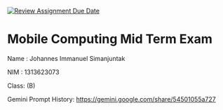 [![Review Assignment Due Date](https://classroom.github.com/assets/deadline-readme-button-22041afd0340ce965d47ae6ef1cefeee28c7c493a6346c4f15d667ab976d596c.svg)](https://classroom.github.com/a/88Jgrsmc)
# Mobile Computing Mid Term Exam
Name : Johannes Immanuel Simanjuntak

NIM  : 1313623073

Class: (B)

Gemini Prompt History: https://gemini.google.com/share/54501055a727

